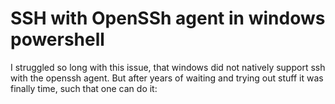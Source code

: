 # SSH with OpenSSh agent in windows powershell

I struggled so long with this issue, that windows did not natively support ssh with the openssh agent. 
But after years of waiting and trying out stuff it was finally time, such that one can do it:

#